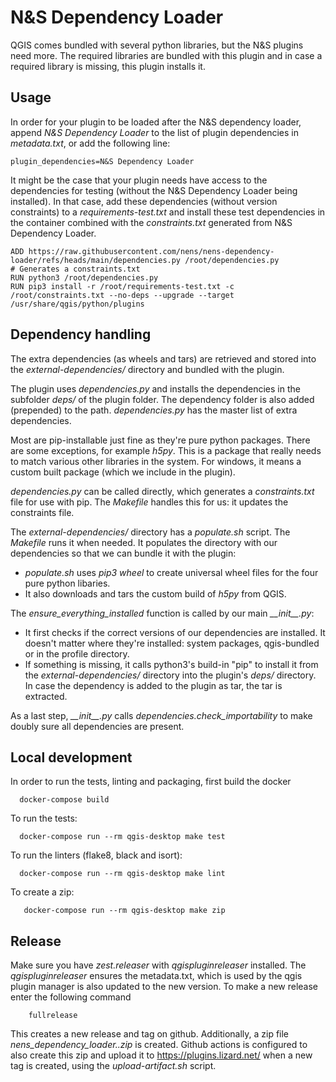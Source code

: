 # N&S Dependency Loader

QGIS comes bundled with several python libraries, but the N&S plugins need more. The required libraries are bundled with this plugin and in case a required library is missing, this plugin installs it.

## Usage

In order for your plugin to be loaded after the N&S dependency loader, append *N&S Dependency Loader* to the list of plugin dependencies in *metadata.txt*, or add the following line:

```
plugin_dependencies=N&S Dependency Loader
```

It might be the case that your plugin needs have access to the dependencies for testing (without the N&S Dependency Loader being installed). In that case, add these dependencies (without version constraints) to a *requirements-test.txt* and install these test dependencies in the container combined with the *constraints.txt* generated from N&S Dependency Loader.

```
ADD https://raw.githubusercontent.com/nens/nens-dependency-loader/refs/heads/main/dependencies.py /root/dependencies.py
# Generates a constraints.txt
RUN python3 /root/dependencies.py
RUN pip3 install -r /root/requirements-test.txt -c /root/constraints.txt --no-deps --upgrade --target /usr/share/qgis/python/plugins
```

## Dependency handling

The extra dependencies (as wheels and tars) are retrieved and stored into the
*external-dependencies/* directory and bundled with the plugin. 

The plugin uses *dependencies.py* and installs the dependencies in the subfolder *deps/* of
the plugin folder. The dependency folder is also added (prepended) to the path. *dependencies.py* has the master list of extra dependencies.

Most are pip-installable just fine as they're pure python packages. There are some exceptions, for example *h5py*. This is a package that really needs to match various other libraries in the system. For windows, it means a custom built package (which we include in the plugin).

*dependencies.py* can be called directly, which generates a *constraints.txt* file for use with pip. The *Makefile* handles this for us: it updates the constraints file.

The *external-dependencies/* directory has a *populate.sh* script. The *Makefile* runs it when needed. It populates the directory with our dependencies so that we can bundle it with the plugin:

- *populate.sh* uses *pip3 wheel* to create universal wheel files for the
  four pure python libaries.
- It also downloads and tars the custom build of *h5py* from QGIS.

The *ensure_everything_installed* function is called by our main *\_\_init__.py*:

- It first checks if the correct versions of our dependencies are
  installed. It doesn't matter where they're installed: system packages,
  qgis-bundled or in the profile directory.
- If something is missing, it calls python3's build-in "pip" to install it
  from the *external-dependencies/* directory into the plugin's *deps/* directory. In case
  the dependency is added to the plugin as tar, the tar is extracted.

As a last step, *\_\_init__.py* calls *dependencies.check_importability* to make doubly sure all dependencies are present.

## Local development

In order to run the tests, linting and packaging, first build the docker
```
  docker-compose build
```
To run the tests:
```
  docker-compose run --rm qgis-desktop make test
```
To run the linters (flake8, black and isort):
```
  docker-compose run --rm qgis-desktop make lint
```
To create a zip:
```
   docker-compose run --rm qgis-desktop make zip
```
## Release

Make sure you have *zest.releaser* with *qgispluginreleaser* installed. The
*qgispluginreleaser* ensures the metadata.txt, which is used by the qgis plugin
manager is also updated to the new version. To make a new release enter the following
command
```
    fullrelease
```

This creates a new release and tag on github. Additionally, a zip file
*nens_dependency_loader.<version>.zip* is created. Github actions is configured to also
create this zip and upload it to https://plugins.lizard.net/ when a new tag is
created, using the *upload-artifact.sh* script.
